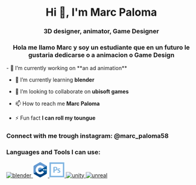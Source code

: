 <h1 align="center">Hi 👋, I'm Marc Paloma</h1>
<h3 align="center">3D designer, animator, Game Designer</h3>
<h3 align="center">Hola me llamo Marc y soy un estudiante que en un futuro le gustaria dedicarse o a animacion o Game Design</h3>
- 🔭 I’m currently working on **an ad animation**

- 🌱 I’m currently learning **blender**

- 👯 I’m looking to collaborate on **ubisoft games**

- 📫 How to reach me **Marc Paloma**

- ⚡ Fun fact **I can roll my toungue**

<h3 align="left">Connect with me trough instagram: @marc_paloma58</h3>
<p align="left">
</p>

<h3 align="left">Languages and Tools I can use:</h3>
<p align="left"> <a href="https://www.blender.org/" target="_blank" rel="noreferrer"> <img src="https://download.blender.org/branding/community/blender_community_badge_white.svg" alt="blender" width="40" height="40"/> </a> <a href="https://www.w3schools.com/cpp/" target="_blank" rel="noreferrer"> <img src="https://raw.githubusercontent.com/devicons/devicon/master/icons/cplusplus/cplusplus-original.svg" alt="cplusplus" width="40" height="40"/> </a> <a href="https://www.photoshop.com/en" target="_blank" rel="noreferrer"> <img src="https://raw.githubusercontent.com/devicons/devicon/master/icons/photoshop/photoshop-line.svg" alt="photoshop" width="40" height="40"/> </a> <a href="https://unity.com/" target="_blank" rel="noreferrer"> <img src="https://www.vectorlogo.zone/logos/unity3d/unity3d-icon.svg" alt="unity" width="40" height="40"/> </a> <a href="https://unrealengine.com/" target="_blank" rel="noreferrer"> <img src="https://raw.githubusercontent.com/kenangundogan/fontisto/036b7eca71aab1bef8e6a0518f7329f13ed62f6b/icons/svg/brand/unreal-engine.svg" alt="unreal" width="40" height="40"/> </a> </p>

